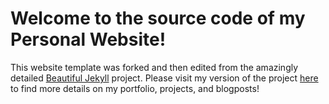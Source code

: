 # Welcome to the source code of my Personal Website!

This website template was forked and then edited from the amazingly detailed [Beautiful Jekyll](https://github.com/daattali/beautiful-jekyll) project. Please visit my version of the project [here](https://charlee74.github.io/) to find more details on my portfolio, projects, and blogposts!
